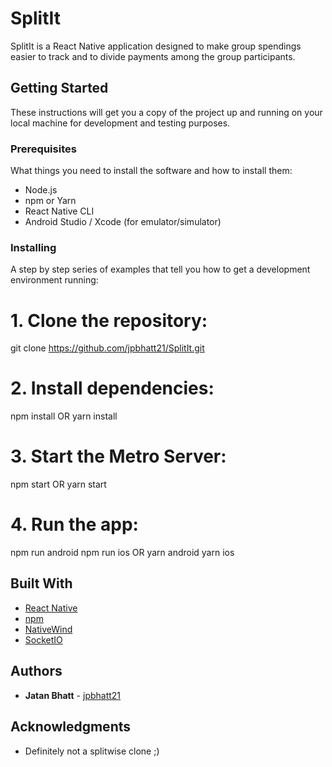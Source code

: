 # SplitIt

SplitIt is a React Native application designed to make group spendings easier to track and to divide payments among the group participants.

## Getting Started

These instructions will get you a copy of the project up and running on your local machine for development and testing purposes.

### Prerequisites

What things you need to install the software and how to install them:

- Node.js
- npm or Yarn
- React Native CLI
- Android Studio / Xcode (for emulator/simulator)

### Installing

A step by step series of examples that tell you how to get a development environment running:

# 1. Clone the repository:
git clone https://github.com/jpbhatt21/SplitIt.git

# 2. Install dependencies:
npm install
OR
yarn install

# 3. Start the Metro Server:
npm start
OR
yarn start

# 4. Run the app:
npm run android 
npm run ios 
OR
yarn android 
yarn ios 



## Built With

- [React Native](https://reactnative.dev) 
- [npm](https://www.npmjs.com/)
- [NativeWind](https://www.nativewind.dev/)
- [SocketIO](https://socket.io/)



## Authors

- **Jatan Bhatt**  - [jpbhatt21](https://github.com/jpbhatt21/)


## Acknowledgments

- Definitely not a splitwise clone ;)